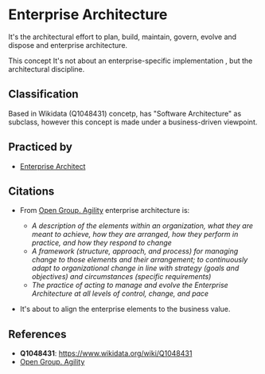 # Enterprise Architecture

It's the architectural effort to plan, build, maintain, govern, evolve and dispose and enterprise architecture.

This concept It's not about an enterprise-specific implementation , but the architectural discipline.

## Classification

Based in Wikidata (Q1048431) concetp, has "Software Architecture" as subclass, however this concept is made under a business-driven viewpoint.

## Practiced by

-   [Enterprise Architect](../../../Roles/Architecture/Enterprise%20Architecture/Enterprise%20Architect.md)

## Citations

-   From [Open Group. Agility](../../../Externals/Architecture/Enterprise%20Architecture/Frameworks/TOGAF/References/Open%20Group.%20Agility.md) enterprise architecture is:

    -   _A description of the elements within an organization, what they are meant to achieve, how they are arranged, how they perform in practice, and how they respond to change_
    -   _A framework (structure, approach, and process) for managing change to those elements and their arrangement; to continuously adapt to organizational change in line with strategy (goals and objectives) and circumstances (specific requirements)_
    -   _The practice of acting to manage and evolve the Enterprise Architecture at all levels of control, change, and pace_

-   It's about to align the enterprise elements to the business value.

## References

-   **Q1048431**: <https://www.wikidata.org/wiki/Q1048431>
-   [Open Group. Agility](../../../Externals/Architecture/Enterprise%20Architecture/Frameworks/TOGAF/References/Open%20Group.%20Agility.md)
